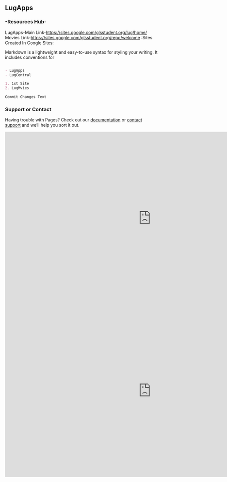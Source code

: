 ## LugApps


### -Resources Hub-
LugApps-Main Link-https://sites.google.com/glsstudent.org/lug/home/
Movies Link-https://sites.google.com/glsstudent.org/repo/welcome
:Sites Created In Google Sites:

Markdown is a lightweight and easy-to-use syntax for styling your writing. It includes conventions for

```markdown

- LugApps
- LugCentral

1. 1st Site
2. LugMvies

Commit Changes Text

```


### Support or Contact

Having trouble with Pages? Check out our [documentation](https://docs.github.com/categories/github-pages-basics/) or [contact support](https://support.github.com/contact) and we’ll help you sort it out.


<iframe src="https://docs.google.com/presentation/d/e/2PACX-1vQEw3lZHq_sSUmJJrcGwCNVMNZr1QnxIuNDdFZiXQVPA9n8oBmdQ3-UCZVw7KcGqPwR3CbqtlxknJHb/embed?start=false&loop=false&delayms=3000" frameborder="0" width="960" height="569" allowfullscreen="true" mozallowfullscreen="true" webkitallowfullscreen="true"></iframe> 

<iframe src="https://advanced-channeler.02.gz-associates.com/?t=tam-color-tunnel" frameborder="0" width="960" height="569" allowfullscreen="true" mozallowfullscreen="true" webkitallowfullscreen="true"></iframe> 


